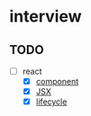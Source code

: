 # interview

## TODO

- [ ] react
  - [x] [component](./react/component.md)
  - [x] [JSX](./react/JSX.md)
  - [x] [lifecycle](./react/lifecycle.md)
